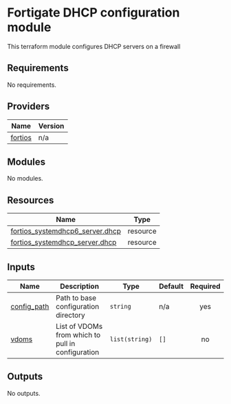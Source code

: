 <!-- BEGIN_TF_DOCS -->
# Fortigate DHCP configuration module

This terraform module configures DHCP servers on a firewall

## Requirements

No requirements.

## Providers

| Name | Version |
|------|---------|
| <a name="provider_fortios"></a> [fortios](#provider\_fortios) | n/a |

## Modules

No modules.

## Resources

| Name | Type |
|------|------|
| [fortios_systemdhcp6_server.dhcp](https://registry.terraform.io/providers/fortinetdev/fortios/latest/docs/resources/systemdhcp6_server) | resource |
| [fortios_systemdhcp_server.dhcp](https://registry.terraform.io/providers/fortinetdev/fortios/latest/docs/resources/systemdhcp_server) | resource |

## Inputs

| Name | Description | Type | Default | Required |
|------|-------------|------|---------|:--------:|
| <a name="input_config_path"></a> [config\_path](#input\_config\_path) | Path to base configuration directory | `string` | n/a | yes |
| <a name="input_vdoms"></a> [vdoms](#input\_vdoms) | List of VDOMs from which to pull in configuration | `list(string)` | `[]` | no |

## Outputs

No outputs.
<!-- END_TF_DOCS -->